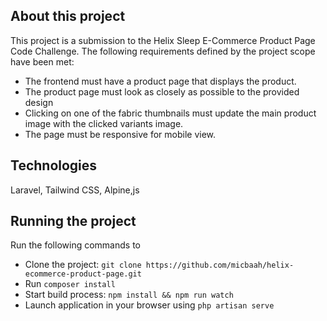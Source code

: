 
## About this project

This project is a submission to the Helix Sleep E-Commerce Product Page Code Challenge. The following requirements defined by the project scope have been met:

- The frontend must have a product page that displays the product.
- The product page must look as closely as possible to the provided design
- Clicking on one of the fabric thumbnails must update the main product image with the clicked variants image.
- The page must be responsive for mobile view. 

## Technologies

Laravel, Tailwind CSS, Alpine,js

## Running the project

Run the following commands to 
- Clone the project: ``` git clone https://github.com/micbaah/helix-ecommerce-product-page.git ```
- Run ``` composer install ```
- Start build process: ``` npm install && npm run watch ```
- Launch application in your browser using ``` php artisan serve ```

